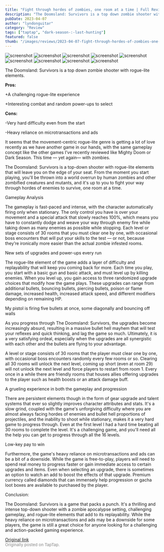 ```yaml
---
title: "Fight through hordes of zombies, one room at a time | Full Review - The Doomsland: Survivors"
description: "The Doomsland: Survivors is a top down zombie shooter with rogue-lite elements."
pubDate: 2023-04-07
author: "lyndonguitar"
category: "Review"
tags: ["taptap", "dark-season-:-last-hunting"]
featured: false
thumb: "/images/reviews/2023-04-07-fight-through-hordes-of-zombies-one-room-at-a-time--full-review---the-doomsland-survivors-0.avif"
---
```


<div class="gallery">
  <img src="/images/reviews/2023-04-07-fight-through-hordes-of-zombies-one-room-at-a-time--full-review---the-doomsland-survivors-0.avif" alt="screenshot" />
  <img src="/images/reviews/2023-04-07-fight-through-hordes-of-zombies-one-room-at-a-time--full-review---the-doomsland-survivors-1.avif" alt="screenshot" />
  <img src="/images/reviews/2023-04-07-fight-through-hordes-of-zombies-one-room-at-a-time--full-review---the-doomsland-survivors-2.avif" alt="screenshot" />
  <img src="/images/reviews/2023-04-07-fight-through-hordes-of-zombies-one-room-at-a-time--full-review---the-doomsland-survivors-3.avif" alt="screenshot" />
  <img src="/images/reviews/2023-04-07-fight-through-hordes-of-zombies-one-room-at-a-time--full-review---the-doomsland-survivors-4.avif" alt="screenshot" />
  <img src="/images/reviews/2023-04-07-fight-through-hordes-of-zombies-one-room-at-a-time--full-review---the-doomsland-survivors-5.avif" alt="screenshot" />
  <img src="/images/reviews/2023-04-07-fight-through-hordes-of-zombies-one-room-at-a-time--full-review---the-doomsland-survivors-6.avif" alt="screenshot" />
  <img src="/images/reviews/2023-04-07-fight-through-hordes-of-zombies-one-room-at-a-time--full-review---the-doomsland-survivors-7.avif" alt="screenshot" />
  <img src="/images/reviews/2023-04-07-fight-through-hordes-of-zombies-one-room-at-a-time--full-review---the-doomsland-survivors-8.avif" alt="screenshot" />
</div>

The Doomsland: Survivors is a top down zombie shooter with rogue-lite elements.


**Pros:**


+A challenging rogue-lite experience

+Interesting combat and random power-ups to select


**Cons:**


-Very hard difficulty even from the start

-Heavy reliance on microtransactions and ads

It seems that the movement-centric rogue-lite genre is getting a lot of love recently as we have another game in our hands, with the same gameplay concept like the other games I’ve recently reviewed like Mighty Doom or Dark Season. This time — yet again— with zombies.

The Doomsland: Survivors is a top-down shooter with rogue-lite elements that will leave you on the edge of your seat. From the moment you start playing, you'll be thrown into a world overrun by human zombies and other zombified creatures and mutants, and it's up to you to fight your way through hordes of enemies to survive, one room at a time.

Gameplay Analysis

The gameplay is fast-paced and intense, with the character automatically firing only when stationary. The only control you have is over your movement and a special attack that slowly reaches 100%, which means you have to constantly dodge and weave your way through enemy fire while taking down as many enemies as possible while stopping. Each level or stage consists of 30 rooms that you must clear one by one, with occasional boss encounters that will put your skills to the test  — or not, because they’re ironically more easier than the actual zombie infested rooms.

New sets of upgrades and power-ups every run

The rogue-lite element of the game adds a layer of difficulty and replayability that will keep you coming back for more. Each time you play, you start with a basic gun and basic attack, and must level up by killing enemies. When you level up, you gain access to three randomized upgrade choices that modify how the game plays. These upgrades can range from additional bullets, bouncing bullets, piercing bullets, poison or flame damage, increased health, increased attack speed, and different modifiers depending on remaining HP.

My pistol is firing five bullets at once, some diagonally and bouncing off walls

As you progress through The Doomsland: Survivors, the upgrades become increasingly absurd, resulting in a massive bullet hell mayhem that will test your reflexes and quick thinking, and lag the game so much. Ultimately, it is a very satisfying ordeal, especially when the upgrades are all synergistic with each other and the bullets are flying to your advantage.

A level or stage consists of 30 rooms that the player must clear one by one, with occasional boss encounters randomly every few rooms or so. Clearing all 30 rooms will unlock the next level, coming up short (even at room 29) will not unlock the next level and force players to restart from room 1. Every once in a while there are friendly rooms that houses allies offering upgrades to the player such as health boosts or an attack damage buff.

A grueling experience in both the gameplay and progression

There are persistent elements though in the form of gear upgrade and talent systems that ever so slightly improves character attributes and stats. It's a slow grind, coupled with the game's unforgiving difficulty where you are almost always facing hordes of enemies and bullet hell proportions of projectiles, and the inability to shoot while stationary, makes it a very hard game to progress through. Even at the first level I had a hard time beating all 30 rooms to complete the level. It's a challenging game, and you'll need all the help you can get to progress through all the 16 levels.

Low-key pay to win

Furthermore, the game's heavy reliance on microtransactions and ads can be a bit of a downside. While the game is free-to-play, players will need to spend real money to progress faster or gain immediate access to certain upgrades and items. Even when selecting an upgrade, there is sometimes an option to watch an add to boost the effects of that upgrade. Premium currency called diamonds that can immensely help progression or gacha loot boxes are available to purchased by the player.

Conclusion:

The Doomsland: Survivors is a game that packs a punch. It's a thrilling and intense top-down shooter with a zombie apocalypse setting, challenging gameplay, and rogue-lite elements that add to its replayability. While the heavy reliance on microtransactions and ads may be a downside for some players, the game is still a great choice for anyone looking for a challenging and action-packed gaming experience.

[Original link](https://www.taptap.io/post/5035199)<br><span style="font-size: 0.95em; color: #888;">Originally posted on TapTap.</span>
